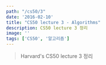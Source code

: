 ```yaml
---
path: "/cs50/3"
date: '2016-02-10'
title: "CS50 lecture 3 - Algorithms"
description: CS50 lecture 3 정리
image: ''
tags: ['CS50', '알고리즘']
---
```

> Harvard's CS50 lecture 3 정리